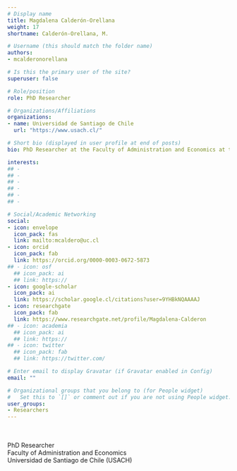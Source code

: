 ```yaml
---
# Display name
title: Magdalena Calderón-Orellana
weight: 17
shortname: Calderón-Orellana, M.

# Username (this should match the folder name)
authors:
- mcalderonorellana

# Is this the primary user of the site?
superuser: false

# Role/position
role: PhD Researcher

# Organizations/Affiliations
organizations:
- name: Universidad de Santiago de Chile
  url: "https://www.usach.cl/"

# Short bio (displayed in user profile at end of posts)
bio: PhD Researcher at the Faculty of Administration and Economics at the Universidad de Santiago de Chile (USACH). Lecturer in the Social Work School at the Pontificia Universidad Católica de Chile.

interests:
## -
## -
## -
## -
## -
## -

# Social/Academic Networking
social:
- icon: envelope
  icon_pack: fas
  link: mailto:mcaldero@uc.cl
- icon: orcid
  icon_pack: fab
  link: https://orcid.org/0000-0003-0672-5873
## - icon: osf
  ## icon_pack: ai
  ## link: https://
- icon: google-scholar
  icon_pack: ai
  link: https://scholar.google.cl/citations?user=9YHBkNQAAAAJ
- icon: researchgate
  icon_pack: fab
  link: https://www.researchgate.net/profile/Magdalena-Calderon
## - icon: academia
  ## icon_pack: ai
  ## link: https://
## - icon: twitter
  ## icon_pack: fab
  ## link: https://twitter.com/

# Enter email to display Gravatar (if Gravatar enabled in Config)
email: ""

# Organizational groups that you belong to (for People widget)
#   Set this to `[]` or comment out if you are not using People widget.
user_groups:
- Researchers
---
```


\
\
PhD Researcher \
Faculty of Administration and Economics \
Universidad de Santiago de Chile (USACH)

